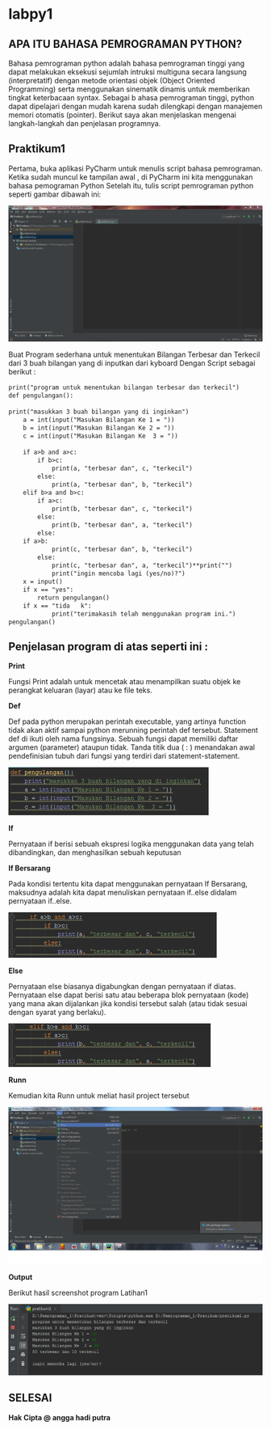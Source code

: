 # labpy1
## APA ITU BAHASA PEMROGRAMAN PYTHON?

Bahasa pemrograman python adalah bahasa pemrograman tinggi yang dapat melakukan eksekusi sejumlah intruksi multiguna secara langsung (interpretatif) 
dengan metode orientasi objek (Object Oriented Programming) serta menggunakan sinematik dinamis untuk memberikan tingkat keterbacaan syntax. Sebagai b
ahasa pemrograman tinggi, python dapat dipelajari dengan mudah karena sudah dilengkapi dengan manajemen memori otomatis (pointer). Berikut saya akan 
menjelaskan mengenai langkah-langkah dan penjelasan programnya.

## Praktikum1


Pertama, buka aplikasi PyCharm untuk menulis script bahasa pemrograman. Ketika sudah muncul ke tampilan awal , di PyCharm ini kita menggunakan bahasa pemograman Python
Setelah itu, tulis script pemrograman python seperti gambar dibawah ini:

![1](https://raw.githubusercontent.com/Hadip31/labpy1/master/1.PNG)

Buat Program sederhana untuk menentukan Bilangan Terbesar dan Terkecil dari 3 buah bilangan yang di inputkan dari kyboard
Dengan Script sebagai berikut :

	print("program untuk menentukan bilangan terbesar dan terkecil")
	def pengulangan():

	print("masukkan 3 buah bilangan yang di inginkan")
		a = int(input("Masukan Bilangan Ke 1 = "))
		b = int(input("Masukan Bilangan Ke 2 = "))
		c = int(input("Masukan Bilangan Ke  3 = "))

		if a>b and a>c:
			if b>c:
				print(a, "terbesar dan", c, "terkecil")
			else:
				print(a, "terbesar dan", b, "terkecil")
		elif b>a and b>c:
			if a>c:
				print(b, "terbesar dan", c, "terkecil")
			else:
				print(b, "terbesar dan", a, "terkecil")
			else:
		if a>b:
				print(c, "terbesar dan", b, "terkecil")
			else:
				print(c, "terbesar dan", a, "terkecil")**print("")
				print("ingin mencoba lagi (yes/no)?")
		x = input()
		if x == "yes":
			return pengulangan()
		if x == "tida	k":
				print("terimakasih telah menggunakan program ini.")
	pengulangan()

## Penjelasan program di atas seperti ini :

**Print**

Fungsi Print adalah untuk mencetak atau menampilkan suatu objek ke perangkat keluaran (layar) atau ke file teks. 

**Def**

Def pada python merupakan perintah executable, yang artinya function tidak akan aktif sampai python merunning perintah def tersebut. 
Statement def di ikuti oleh nama fungsinya. Sebuah fungsi dapat memiliki daftar argumen (parameter) ataupun tidak. 
Tanda titik dua ( : ) menandakan awal pendefinisian tubuh dari fungsi yang terdiri dari statement-statement. 

![2](https://raw.githubusercontent.com/Hadip31/labpy1/master/2.PNG)

**If**

Pernyataan if berisi sebuah ekspresi logika menggunakan data yang telah dibandingkan, dan menghasilkan sebuah keputusan 

**If Bersarang**

Pada kondisi tertentu kita dapat menggunakan pernyataan If Bersarang, maksudnya adalah kita dapat menuliskan pernyataan if..else didalam pernyataan if..else.

![3](https://raw.githubusercontent.com/Hadip31/labpy1/master/3.PNG)

**Else**

Pernyataan else biasanya digabungkan dengan pernyataan if diatas. Pernyataan else dapat berisi satu atau beberapa blok pernyataan (kode) yang mana
 akan dijalankan jika kondisi tersebut salah (atau tidak sesuai dengan syarat yang berlaku). 

![4](https://raw.githubusercontent.com/Hadip31/labpy1/master/4.PNG)

**Runn**

Kemudian kita Runn untuk meliat hasil project tersebut

![5](https://raw.githubusercontent.com/Hadip31/labpy1/master/6.png)

**Output**

Berikut hasil screenshot program Latihan1

![output](https://raw.githubusercontent.com/Hadip31/labpy1/master/output.PNG)


## SELESAI
**Hak Cipta @ angga hadi putra**